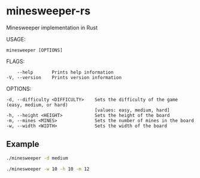 # minesweeper-rs

Minesweeper implementation in Rust

USAGE:

    minesweeper [OPTIONS]

FLAGS:

        --help       Prints help information        
    -V, --version    Prints version information

OPTIONS:

    -d, --difficulty <DIFFICULTY>    Sets the difficulty of the game (easy, medium, or hard)
                                     [values: easy, medium, hard]                                     
    -h, --height <HEIGHT>            Sets the height of the board
    -m, --mines <MINES>              Sets the number of mines in the board
    -w, --width <WIDTH>              Sets the width of the board

## Example

```bash
./minesweeper -d medium
```

```bash
./minesweeper -w 10 -h 10 -m 12
```
